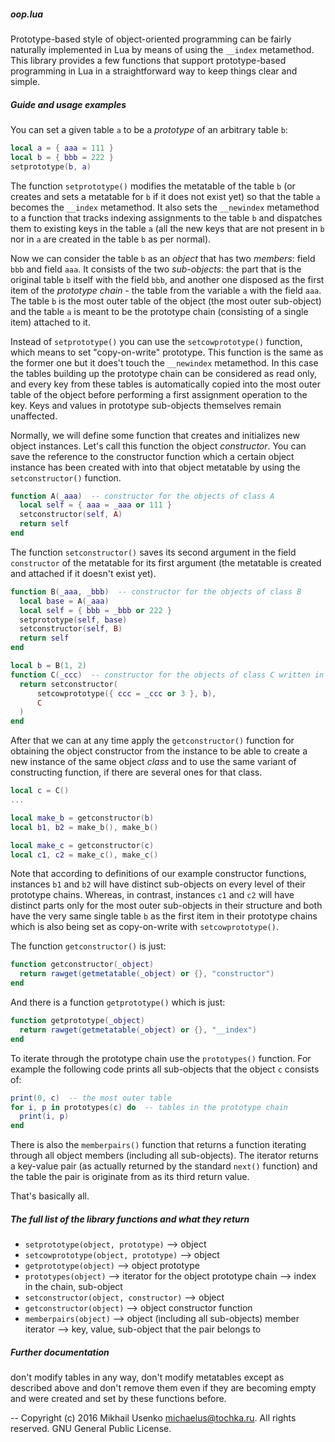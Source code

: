 ##### oop.lua

Prototype-based style of object-oriented programming can be fairly naturally implemented in Lua by means of using the `__index` metamethod. This library provides a few functions that support prototype-based programming in Lua in a straightforward way to keep things clear and simple.

##### Guide and usage examples

You can set a given table `a` to be a _prototype_ of an arbitrary table `b`:
```lua
local a = { aaa = 111 }
local b = { bbb = 222 }
setprototype(b, a)

```
The function `setprototype()` modifies the metatable of the table `b` (or creates and sets a metatable for `b` if it does not exist yet) so that the table `a` becomes the `__index` metamethod. It also sets the `__newindex` metamethod to a function that tracks indexing assignments to the table `b` and dispatches them to existing keys in the table `a` (all the new keys that are not present in `b` nor in `a` are created in the table `b` as per normal).

Now we can consider the table `b` as an _object_ that has two _members_: field `bbb` and field `aaa`. It consists of the two _sub-objects_: the part that is the original table `b` itself with the field `bbb`, and another one disposed as the first item of the _prototype chain_ - the table from the variable `a` with the field `aaa`. The table `b` is the most outer table of the object (the most outer sub-object) and the table `a` is meant to be the prototype chain (consisting of a single item) attached to it.

Instead of `setprototype()` you can use the `setcowprototype()` function, which means to set "copy-on-write" prototype. This function is the same as the former one but it does't touch the `__newindex` metamethod. In this case the tables building up the prototype chain can be considered as read only, and every key from these tables is automatically copied into the most outer table of the object before performing a first assignment operation to the key. Keys and values in prototype sub-objects themselves remain unaffected.

Normally, we will define some function that creates and initializes new object instances. Let's call this function the object _constructor_. You can save the reference to the constructor function which a certain object instance has been created with into that object metatable by using the `setconstructor()` function.
```lua
function A(_aaa)  -- constructor for the objects of class A
  local self = { aaa = _aaa or 111 }
  setconstructor(self, A)
  return self
end
```
The function `setconstructor()` saves its second argument in the field `constructor` of the metatable for its first argument (the metatable is created and attached if it doesn't exist yet).
```lua
function B(_aaa, _bbb)  -- constructor for the objects of class B
  local base = A(_aaa)
  local self = { bbb = _bbb or 222 }
  setprototype(self, base)
  setconstructor(self, B)
  return self
end

local b = B(1, 2)
function C(_ccc)  -- constructor for the objects of class C written in less verbose manner
  return setconstructor(
      setcowprototype({ ccc = _ccc or 3 }, b),
      C
  )
end
```
After that we can at any time apply the `getconstructor()` function for obtaining the object constructor from the instance to be able to create a new instance of the same object _class_ and to use the same variant of constructing function, if there are several ones for that class.
```lua
local c = C()
...

local make_b = getconstructor(b)
local b1, b2 = make_b(), make_b()

local make_c = getconstructor(c)
local c1, c2 = make_c(), make_c()

```
Note that according to definitions of our example constructor functions, instances `b1` and `b2` will have distinct sub-objects on every level of their prototype chains. Whereas, in contrast, instances `c1` and `c2` will have distinct parts only for the most outer sub-objects in their structure and both have the very same single table `b` as the first item in their prototype chains which is also being set as copy-on-write with `setcowprototype()`.

The function `getconstructor()` is just:
```lua
function getconstructor(_object)
  return rawget(getmetatable(_object) or {}, "constructor")
end
```
And there is a function `getprototype()` which is just:
```lua
function getprototype(_object)
  return rawget(getmetatable(_object) or {}, "__index")
end
```

To iterate through the prototype chain use the `prototypes()` function. For example the following code prints all sub-objects that the object `c` consists of:
```lua
print(0, c)  -- the most outer table
for i, p in prototypes(c) do  -- tables in the prototype chain
  print(i, p)
end
```

There is also the `memberpairs()` function that returns a function iterating through all object members (including all sub-objects). The iterator returns a key-value pair (as actually returned by the standard `next()` function) and the table the pair is originate from as its third return value.

That's basically all.

##### The full list of the library functions and what they return
- `setprototype(object, prototype)`     --> object
- `setcowprototype(object, prototype)`  --> object
- `getprototype(object)`    --> object prototype
- `prototypes(object)`      --> iterator for the object prototype chain --> index in the chain, sub-object
- `setconstructor(object, constructor)` --> object
- `getconstructor(object)`              --> object constructor function
- `memberpairs(object)`     --> object (including all sub-objects) member iterator --> key, value, sub-object that the pair belongs to

##### Further documentation
 don't modify tables in any way, don't modify metatables except as described above and don't remove them even if they are becoming empty and were created and set by these functions before.

--
Copyright (c) 2016 Mikhail Usenko <michaelus@tochka.ru>. All rights reserved.
GNU General Public License.
